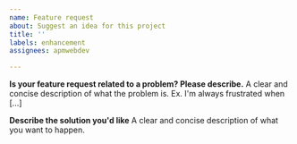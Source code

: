 ```yaml
---
name: Feature request
about: Suggest an idea for this project
title: ''
labels: enhancement
assignees: apmwebdev

---
```


**Is your feature request related to a problem? Please describe.**
A clear and concise description of what the problem is. Ex. I'm always frustrated when [...]

**Describe the solution you'd like**
A clear and concise description of what you want to happen.
